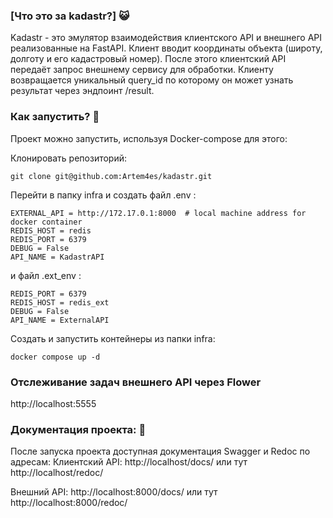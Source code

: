 ### [Что это за kadastr?] :smiley_cat: 
Kadastr - это эмулятор взаимодействия клиентского API и внешнего API реализованные на FastAPI. Клиент вводит координаты объекта (широту, долготу и его кадастровый номер). После этого клиентский API передаёт запрос внешнему сервису для обработки. Клиенту возвращается уникальный query_id по которому он может узнать результат через эндпоинт /result. 

### Как запустить? :space_invader:
Проект можно запустить, используя Docker-compose для этого:

Клонировать репозиторий:

```
git clone git@github.com:Artem4es/kadastr.git
```

Перейти в папку infra и создать файл .env :
```
EXTERNAL_API = http://172.17.0.1:8000  # local machine address for docker container
REDIS_HOST = redis
REDIS_PORT = 6379
DEBUG = False
API_NAME = KadastrAPI
```

и файл .ext_env :
```
REDIS_PORT = 6379
REDIS_HOST = redis_ext
DEBUG = False
API_NAME = ExternalAPI
```

Cоздать и запустить контейнеры из папки infra:
```
docker compose up -d
```

### Отслеживание задач внешнего API через Flower
http://localhost:5555

### Документация проекта: :blue_book:
После запуска проекта доступная документация Swagger и Redoc по адресам:
Клиентский API: http://localhost/docs/
или тут
http://localhost/redoc/

Внешний API: http://localhost:8000/docs/
или тут
http://localhost:8000/redoc/


